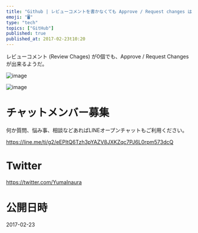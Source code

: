 ```yaml
---
title: "Github | レビューコメントを書かなくても Approve / Request changes は出来る"
emoji: "🖥"
type: "tech"
topics: ["GitHub"]
published: true
published_at: 2017-02-23t10:20
---
```


レビューコメント (Review Chages) が0個でも、Approve / Request Changes が出来るようだ。

![image](https://qiita-image-store.s3.amazonaws.com/0/89618/9b4a0a1f-61a7-af82-5c04-24ebec4cdcd8.png)

![image](https://qiita-image-store.s3.amazonaws.com/0/89618/b98466c3-4f32-395b-ebcd-c9b86f7062f1.png)








<!-- Update From Qiita API -->

# チャットメンバー募集


何か質問、悩み事、相談などあればLINEオープンチャットもご利用ください。

https://line.me/ti/g2/eEPltQ6Tzh3pYAZV8JXKZqc7PJ6L0rpm573dcQ





# Twitter


https://twitter.com/YumaInaura


<!-- Update From Qiita API -->



# 公開日時

2017-02-23

